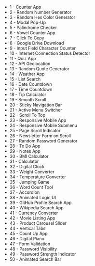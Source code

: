 - 1 - Counter App
- 2 -  Random Number Generator
- 3 - Random Hex Color Generator
- 4 - Modal Pop-Up
- 5 - Palindrome Checker
- 6 - Vowel Counter App
- 7 - Click To Copy
- 8 - Google Drive Download
- 9 - Input Field Character Counter
- 10 - Internet Connection Status Detector
- 11 - Quiz App
- 12 - API Geolocation
- 13 - Random Quote Generator
- 14 - Weather App
- 15 - List Search
- 16 - Date Countdown
- 17 - Time Countdown
- 18 - Tip Calculator
- 19 - Smooth Scroll
- 20 - Sticky Navigation Bar
- 21 - Active Menu Switcher
- 22 - Scroll To Top
- 23 - Responsive Mobile App
- 24 - Responsive Mobile Submenu
- 25 - Page Scroll Indicator
- 26 - Newsletter Form on Scroll
- 27 - Random Password Generator
- 28 - To Do App
- 29 - Notes App
- 30 - BMI Calculator
- 31 - Calculator
- 32 - Digital Clock
- 33 - Weight Converter
- 34 - Temperature Converter
- 35 - Jumping Game
- 36 - Word Count Tool
- 37 - Accordion
- 38 - Animated Login UI
- 39 - GitHub Profile Search App
- 40 - Wikipedia Search App
- 41 - Currency Converter
- 42 - Movie Listing App
- 43 - Product Carousel Slider
- 44 - Vertical Tabs
- 45 - Count Up App
- 46 - Digital Piano
- 47 - Form Validation
- 48 - Password Visibility
- 49 - Password Strength Indicator
- 50 - Animated Search Bar
